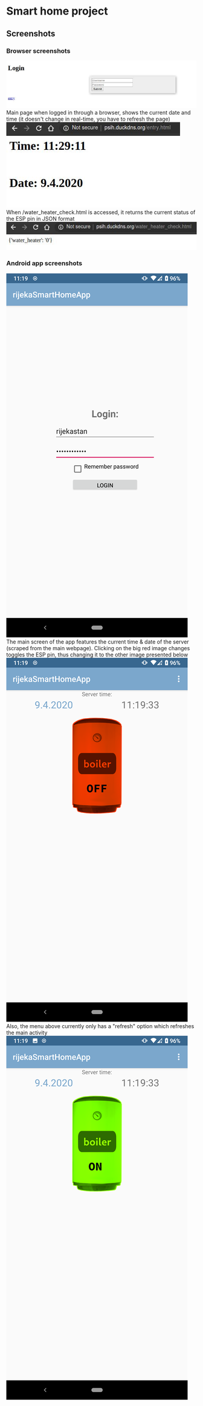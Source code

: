 # Smart home project

## Screenshots
### Browser screenshots
<kbd>
  <img src="https://github.com/kfilipcic/ESP8266-smart-water-heater/blob/master/screenshots/browser_login.jpg?raw=true">
</kbd></br>
Main page when logged in through a browser, shows the current date and time (it doesn't change in real-time, you have to refresh the page)</br>
<kbd>
  <img src="https://github.com/kfilipcic/ESP8266-smart-water-heater/blob/master/screenshots/browser_time.jpg?raw=true">
</kbd></br>
When /water_heater_check.html is accessed, it returns the current status of the ESP pin in JSON format</br>
<kbd>
  <img src="https://github.com/kfilipcic/ESP8266-smart-water-heater/blob/master/screenshots/api_check.jpg?raw=true">
</kbd></br>

### Android app screenshots
<kbd>
  <img src="https://github.com/kfilipcic/ESP8266-smart-water-heater/blob/master/screenshots/android_login.png?raw=true">
</kbd></br>
The main screen of the app features the current time & date of the server (scraped from the main webpage). Clicking on the big red image changes toggles the ESP pin, thus changing it to the other image presented below</br>
<kbd>
  <img src="https://github.com/kfilipcic/ESP8266-smart-water-heater/blob/master/screenshots/android_off.png?raw=true">
</kbd></br>
Also, the menu above currently only has a "refresh" option which refreshes the main activity</br>
<kbd>
  <img src="https://github.com/kfilipcic/ESP8266-smart-water-heater/blob/master/screenshots/android_on.png?raw=true">
</kbd></br>
